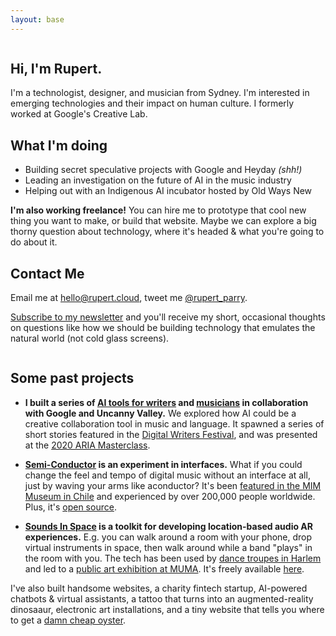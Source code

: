 ```yaml
---
layout: base
---
```


<div class="column">

<section>

# Hi, I'm Rupert.

I'm a technologist, designer, and musician from Sydney. I'm interested in emerging technologies and their impact on human culture. I formerly worked at Google's Creative Lab.

</section>
<section>

## What I'm doing

- Building secret speculative projects with Google and Heyday *(shh!)*
- Leading an investigation on the future of AI in the music industry
- Helping out with an Indigenous AI incubator hosted by Old Ways New

**I'm also working freelance!** You can hire me to prototype that cool new thing you want to make, or build that website. Maybe we can explore a big thorny question about technology, where it's headed & what you're going to do about it.

</section>
<section>

## Contact Me

Email me at <a href="mailto:hello@rupert.cloud">hello@rupert.cloud</a>, tweet me <a href="https://twitter.com/rupert_parry">@rupert_parry</a>.

<a href="https://docs.google.com/forms/d/e/1FAIpQLSfYWTBINml9-NOjUJ2fzrGvGZgMTuTnkQnwcn4tKgbulEsbwA/viewform?usp=sf_link" target="_blank">Subscribe to my newsletter</a> and you'll receive my short, occasional thoughts on questions like how we should be building technology that emulates the natural world (not cold glass screens).

</section>
</div>

<div class="column">
<section>

## Some past projects


<ul class="projects-list">
<li>

**I built a series of [AI tools for writers](https://experiments.withgoogle.com/collection/aiwriting) and [musicians](https://www.youtube.com/watch?v=MbKsRJ5MsnA) in collaboration with Google and Uncanny Valley.** We explored how AI could be a creative collaboration tool in music and language. It spawned a series of short stories featured in the [Digital Writers Festival](https://2019.digitalwritersfestival.com/event/creativity-inside-the-machine/), and was presented at the [2020 ARIA Masterclass](https://www.aria.com.au/awards/news/aria-masterclass-machine-learning-ai-music).

</li>
<li>

**[Semi-Conductor](https://experiments.withgoogle.com/semi-conductor) is an experiment in interfaces.** What if you could change the feel and tempo of digital music without an interface at all, just by waving your arms like aconductor? It's been [featured in the MIM Museum in Chile](https://www.futuro360.com/videos/inteligencia-artificial-ninos-ninas-mim_20190813/) and experienced by over 200,000 people worldwide. Plus, it's [open source](https://github.com/googlecreativelab/semi-conductor).

</li>
<li>

**[Sounds In Space](https://experiments.withgoogle.com/sounds-in-space) is a toolkit for developing location-based audio AR experiences.** E.g. you can walk around a room with your phone, drop virtual instruments in space, then walk around while a band "plays" in the room with you. The tech has been used by [dance troupes in Harlem](https://heidilatskydance.org/displayed) and led to a [public art exhibition at MUMA](https://vimeo.com/393792407). It's freely available [here](https://github.com/googlecreativelab/sounds-in-space).

</li>
</ul>

I've also built handsome websites, a charity fintech startup, AI-powered chatbots & virtual assistants, a tattoo that turns into an augmented-reality dinosaaur, electronic art installations, and a tiny website that tells you where to get a [damn cheap oyster](http://oyster.cheap).

</section>
</div>